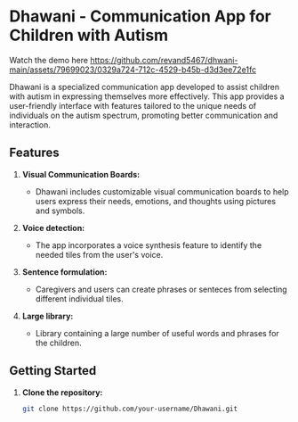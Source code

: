 # Dhawani - Communication App for Children with Autism

 Watch the demo here 
https://github.com/revand5467/dhwani-main/assets/79699023/0329a724-712c-4529-b45b-d3d3ee72e1fc

Dhawani is a specialized communication app developed to assist children with autism in expressing themselves more effectively. This app provides a user-friendly interface with features tailored to the unique needs of individuals on the autism spectrum, promoting better communication and interaction.

## Features

1. **Visual Communication Boards:**
   - Dhawani includes customizable visual communication boards to help users express their needs, emotions, and thoughts using pictures and symbols.

2. **Voice detection:**
   - The app incorporates a voice synthesis feature to identify the needed tiles from the user's voice.

3. **Sentence formulation:**
   - Caregivers and users can create phrases or senteces from selecting different individual tiles.

4. **Large library:**
   - Library containing a large number of useful words and phrases for the children.



## Getting Started

1. **Clone the repository:**

   ```bash
   git clone https://github.com/your-username/Dhawani.git



